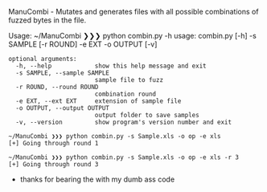 ManuCombi
	- Mutates and generates files with all possible combinations of fuzzed bytes in the file.

Usage:
	~/ManuCombi ❯❯❯ python combin.py -h
	usage: combin.py [-h] -s SAMPLE [-r ROUND] -e EXT -o OUTPUT [-v]

	optional arguments:
	  -h, --help            show this help message and exit
	  -s SAMPLE, --sample SAMPLE
	                        sample file to fuzz
	  -r ROUND, --round ROUND
	                        combination round
	  -e EXT, --ext EXT     extension of sample file
	  -o OUTPUT, --output OUTPUT
	                        output folder to save samples
	  -v, --version         show program's version number and exit

	~/ManuCombi ❯❯❯ python combin.py -s Sample.xls -o op -e xls
	[+]	Going through round 1

	~/ManuCombi ❯❯❯ python combin.py -s Sample.xls -o op -e xls -r 3
	[+]	Going through round 3

- thanks for bearing the with my dumb ass code